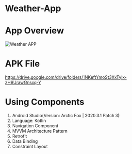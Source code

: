 # Weather-App
# App Overview
![Weather APP](https://user-images.githubusercontent.com/48696824/146686447-30ea25e6-b558-4a80-8660-b80d3b414f37.jpg)

# APK File
https://drive.google.com/drive/folders/1NKeftYmoSt3XxTylx-zH9UrawGnsxq-Y

# Using Components
1. Android Studio(Version: Arctic Fox | 2020.3.1 Patch 3)
2. Language: Kotlin
3. Navigation Component
4. MVVM Architecture Pattern
5. Retrofit
6. Data Binding
7. Constraint Layout
